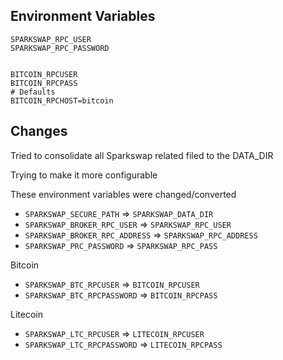 ## Environment Variables

```.env
SPARKSWAP_RPC_USER
SPARKSWAP_RPC_PASSWORD


BITCOIN_RPCUSER
BITCOIN_RPCPASS
# Defaults
BITCOIN_RPCHOST=bitcoin
```

## Changes

Tried to consolidate all Sparkswap related filed to the DATA_DIR

Trying to make it more configurable

These environment variables were changed/converted

- `SPARKSWAP_SECURE_PATH` => `SPARKSWAP_DATA_DIR`
- `SPARKSWAP_BROKER_RPC_USER` => `SPARKSWAP_RPC_USER`
- `SPARKSWAP_BROKER_RPC_ADDRESS` => `SPARKSWAP_RPC_ADDRESS`
- `SPARKSWAP_PRC_PASSWORD` => `SPARKSWAP_RPC_PASS`

Bitcoin

- `SPARKSWAP_BTC_RPCUSER` => `BITCOIN_RPCUSER`
- `SPARKSWAP_BTC_RPCPASSWORD` => `BITCOIN_RPCPASS`

Litecoin

- `SPARKSWAP_LTC_RPCUSER` => `LITECOIN_RPCUSER`
- `SPARKSWAP_LTC_RPCPASSWORD` => `LITECOIN_RPCPASS`
